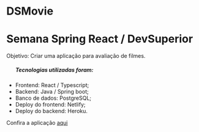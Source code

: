 # DSMovie
<h1>Semana Spring React / DevSuperior</h1>

<p>Objetivo: Criar uma aplicação para avaliação de filmes.</p> 
<ul>
 <h5>Tecnologias utilizadas foram:</h5>
  <li>Frontend: React / Typescript;</li>
  <li>Backend: Java / Spring boot;</li>
  <li>Banco de dados: PostgreSQL;</li>
  <li>Deploy do frontend: Netlify;</li>
  <li>Deploy do backend: Heroku.</li>
</ul>

<p>Confira a aplicação <a href="https://kdsmovie.netlify.app/" target="_blank">aqui</p>
